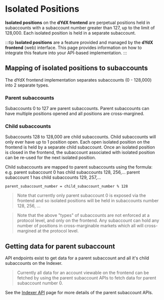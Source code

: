 # Isolated Positions

**Isolated positions** on the **dYdX frontend** are perpetual positions held in subaccounts with a subaccount number greater than 127, up to the limit of 128,000. Each isolated position is held in a separate subaccount.

:::tip
**Isolated positions** are a feature provided and managed by the **dYdX frontend** (web) interface. This page provides information on how to integrate this feature into your API-based implementation.
:::

## Mapping of isolated positions to subaccounts

The dYdX frontend implementation separates subaccounts (0 - 128,000) into 2 separate types.

### Parent subaccounts

Subaccounts 0 to 127 are parent subaccounts. Parent subaccounts can have multiple positions opened and all positions are cross-margined.

### Child subaccounts

Subaccounts 128 to 128,000 are child subaccounts. Child subaccounts will only ever have up to 1 position open. Each open isolated position on the frontend is held by a separate child subaccount.
Once an isolated position is closed in the frontend, the subaccount associated with isolated position can be re-used for the next isolated position.

Child subaccounts are mapped to parent subaccounts using the formula:
e.g. parent subaccount 0 has child subaccounts 128, 256,...
parent subaccount 1 has child subaccounts 129, 257,...

```
parent_subaccount_number = child_subaccount_number % 128
```

> Note that currently only parent subaccount 0 is exposed via the frontend and so isolated positions will be held in subaccounts number 128, 256, ...

> Note that the above "types" of subaccounts are not enforced at a protocol level, and only on the frontend. Any subaccount can hold any number of positions in cross-marginable markets which all will cross-margined at the protocol level.

## Getting data for parent subaccount

API endpoints exist to get data for a parent subaccount and all it's child subaccounts on the Indexer.

> Currently all data for an account viewable on the frontend can be fetched by using the parent subaccount APIs to fetch data for parent subaccount number 0.

See the [Indexer API](../../indexer-client/http/accounts/get_parent_subaccount) page for more details of the parent subaccount APIs.
